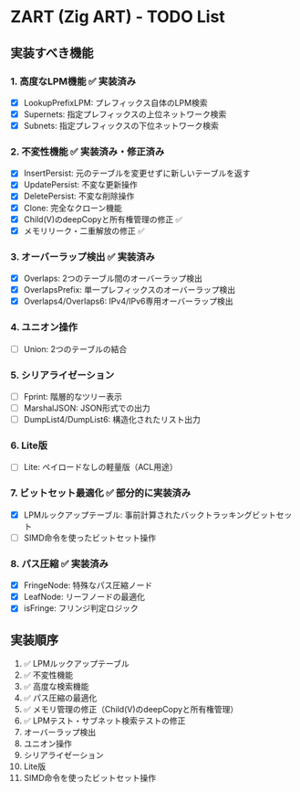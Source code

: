 # ZART (Zig ART) - TODO List

## 実装すべき機能

### 1. 高度なLPM機能 ✅ 実装済み
- [x] LookupPrefixLPM: プレフィックス自体のLPM検索
- [x] Supernets: 指定プレフィックスの上位ネットワーク検索  
- [x] Subnets: 指定プレフィックスの下位ネットワーク検索

### 2. 不変性機能 ✅ 実装済み・修正済み
- [x] InsertPersist: 元のテーブルを変更せずに新しいテーブルを返す
- [x] UpdatePersist: 不変な更新操作
- [x] DeletePersist: 不変な削除操作
- [x] Clone: 完全なクローン機能
- [x] Child(V)のdeepCopyと所有権管理の修正 ✅
- [x] メモリリーク・二重解放の修正 ✅

### 3. オーバーラップ検出 ✅ 実装済み
- [x] Overlaps: 2つのテーブル間のオーバーラップ検出
- [x] OverlapsPrefix: 単一プレフィックスのオーバーラップ検出
- [x] Overlaps4/Overlaps6: IPv4/IPv6専用オーバーラップ検出

### 4. ユニオン操作
- [ ] Union: 2つのテーブルの結合

### 5. シリアライゼーション
- [ ] Fprint: 階層的なツリー表示
- [ ] MarshalJSON: JSON形式での出力
- [ ] DumpList4/DumpList6: 構造化されたリスト出力

### 6. Lite版
- [ ] Lite: ペイロードなしの軽量版（ACL用途）

### 7. ビットセット最適化 ✅ 部分的に実装済み
- [x] LPMルックアップテーブル: 事前計算されたバックトラッキングビットセット
- [ ] SIMD命令を使ったビットセット操作

### 8. パス圧縮 ✅ 実装済み
- [x] FringeNode: 特殊なパス圧縮ノード
- [x] LeafNode: リーフノードの最適化
- [x] isFringe: フリンジ判定ロジック

## 実装順序

1. ✅ LPMルックアップテーブル
2. ✅ 不変性機能
3. ✅ 高度な検索機能
4. ✅ パス圧縮の最適化
5. ✅ メモリ管理の修正（Child(V)のdeepCopyと所有権管理）
6. ✅ LPMテスト・サブネット検索テストの修正
7. オーバーラップ検出
8. ユニオン操作
9. シリアライゼーション
10. Lite版
11. SIMD命令を使ったビットセット操作